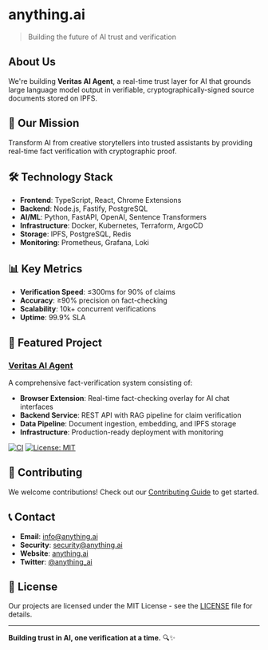 # anything.ai

> Building the future of AI trust and verification

## About Us

We're building **Veritas AI Agent**, a real-time trust layer for AI that grounds large language model output in verifiable, cryptographically-signed source documents stored on IPFS.

## 🚀 Our Mission

Transform AI from creative storytellers into trusted assistants by providing real-time fact verification with cryptographic proof.

## 🛠️ Technology Stack

- **Frontend**: TypeScript, React, Chrome Extensions
- **Backend**: Node.js, Fastify, PostgreSQL
- **AI/ML**: Python, FastAPI, OpenAI, Sentence Transformers
- **Infrastructure**: Docker, Kubernetes, Terraform, ArgoCD
- **Storage**: IPFS, PostgreSQL, Redis
- **Monitoring**: Prometheus, Grafana, Loki

## 📊 Key Metrics

- **Verification Speed**: ≤300ms for 90% of claims
- **Accuracy**: ≥90% precision on fact-checking
- **Scalability**: 10k+ concurrent verifications
- **Uptime**: 99.9% SLA

## 🌟 Featured Project

### [Veritas AI Agent](https://github.com/anything-ai/veritas-ai-agent)

A comprehensive fact-verification system consisting of:

- **Browser Extension**: Real-time fact-checking overlay for AI chat interfaces
- **Backend Service**: REST API with RAG pipeline for claim verification
- **Data Pipeline**: Document ingestion, embedding, and IPFS storage
- **Infrastructure**: Production-ready deployment with monitoring

[![CI](https://github.com/anything-ai/veritas-ai-agent/workflows/CI/badge.svg)](https://github.com/anything-ai/veritas-ai-agent/actions)
[![License: MIT](https://img.shields.io/badge/License-MIT-yellow.svg)](https://opensource.org/licenses/MIT)

## 🤝 Contributing

We welcome contributions! Check out our [Contributing Guide](https://github.com/anything-ai/veritas-ai-agent/blob/main/CONTRIBUTING.md) to get started.

## 📞 Contact

- **Email**: info@anything.ai
- **Security**: security@anything.ai
- **Website**: [anything.ai](https://anything.ai)
- **Twitter**: [@anything_ai](https://twitter.com/anything_ai)

## 📄 License

Our projects are licensed under the MIT License - see the [LICENSE](https://github.com/anything-ai/veritas-ai-agent/blob/main/LICENSE) file for details.

---

**Building trust in AI, one verification at a time.** 🔍✨ 